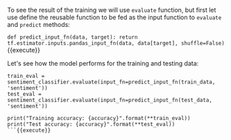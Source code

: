 To see the result of the training we will use `evaluate` function, but first let use define the reusable function to be fed as the input function to `evaluate` and `predict` methods:

`def predict_input_fn(data, target):
    return tf.estimator.inputs.pandas_input_fn(data, data[target], shuffle=False)`{{execute}}

Let's see how the model performs for the training and testing data:

```
train_eval = sentiment_classifier.evaluate(input_fn=predict_input_fn(train_data, 'sentiment'))
test_eval = sentiment_classifier.evaluate(input_fn=predict_input_fn(test_data, 'sentiment'))

print("Training accuracy: {accuracy}".format(**train_eval))
print("Test accuracy: {accuracy}".format(**test_eval))
```{{execute}}


